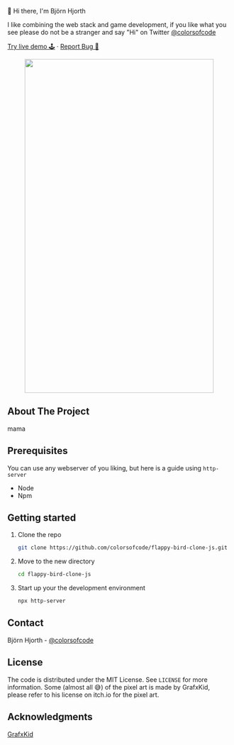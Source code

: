 👋 Hi there, I'm Björn Hjorth

I like combining the web stack and game development, if you like what you see please do not be a stranger and say "Hi" on Twitter [@colorsofcode](https://twitter.com/colorsofcode)

<a href="#">Try live demo 🕹️</a>
·
<a href="https://github.com/colorsofcode/flappy-bird-clone-js/issues">Report Bug 🐛</a>

<div align="center">
   <img src="./art/gameplay.gif" width="426" height="753">
</div>

<!-- ABOUT -->
## About The Project

mama

<!-- PREREQUISITES -->
## Prerequisites
You can use any webserver of you liking, but here is a guide using `http-server`

* Node
* Npm

<!-- STARTING -->
## Getting started 

1. Clone the repo
   ```sh
   git clone https://github.com/colorsofcode/flappy-bird-clone-js.git
   ```
2. Move to the new directory
    ```sh
    cd flappy-bird-clone-js
    ```
3. Start up your the development environment
   ```sh
   npx http-server
   ```
<!-- CONTACT -->
## Contact

Björn Hjorth - [@colorsofcode](https://twitter.com/colorsofcode)

<!-- LICENSE -->
## License

The code is distributed under the MIT License. See `LICENSE` for more information.
Some (almost all 😅) of the pixel art is made by GrafxKid, please refer to his license on itch.io for the pixel art. 

<!-- ACKKNOWLEDGE -->
## Acknowledgments

[GrafxKid](https://grafxkid.itch.io/)